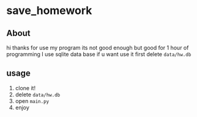 # save_homework
## About
hi thanks for use my program 
its not good enough but good for 1 hour of programming
I use sqlite data base if u want use it first delete `data/hw.db`
## usage
1. clone it!
2. delete `data/hw.db`
3. open `main.py`
4. enjoy
